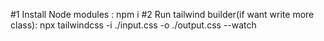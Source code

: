 #1 Install Node modules : npm i
#2 Run tailwind builder(if want write more class): npx tailwindcss -i ./input.css -o ./output.css --watch 
